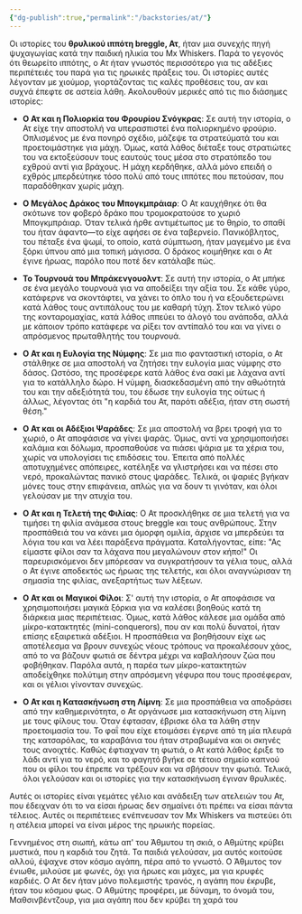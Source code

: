 ```yaml
---
{"dg-publish":true,"permalink":"/backstories/at/"}
---
```




Οι ιστορίες του **θρυλικού ιππότη breggle, Ατ**, ήταν μια συνεχής πηγή ψυχαγωγίας κατά την παιδική ηλικία του Mx Whiskers. Παρά το γεγονός ότι θεωρείτο ιππότης, ο Ατ ήταν γνωστός περισσότερο για τις αδέξιες περιπέτειές του παρά για τις ηρωικές πράξεις του. Οι ιστορίες αυτές λέγονταν με χιούμορ, γιορτάζοντας τις καλές προθέσεις του, αν και συχνά έπεφτε σε αστεία λάθη. Ακολουθούν μερικές από τις πιο διάσημες ιστορίες:

- **Ο Ατ και η Πολιορκία του Φρουρίου Σνόγκρας**: Σε αυτή την ιστορία, ο Ατ είχε την αποστολή να υπερασπιστεί ένα πολιορκημένο φρούριο. Οπλισμένος με ένα πονηρό σχέδιο, μάζεψε τα στρατεύματά του και προετοιμάστηκε για μάχη. Όμως, κατά λάθος διέταξε τους στρατιώτες του να εκτοξεύσουν τους εαυτούς τους μέσα στο στρατόπεδο του εχθρού αντί για βράχους. Η μάχη κερδήθηκε, αλλά μόνο επειδή ο εχθρός μπερδεύτηκε τόσο πολύ από τους ιππότες που πετούσαν, που παραδόθηκαν χωρίς μάχη.
    
- **Ο Μεγάλος Δράκος του Μπογκμπράιαρ**: Ο Ατ καυχήθηκε ότι θα σκότωνε τον φοβερό δράκο που τρομοκρατούσε το χωριό Μπογκμπράιαρ. Όταν τελικά ήρθε αντιμέτωπος με το θηρίο, το σπαθί του ήταν άφαντο—το είχε αφήσει σε ένα ταβερνείο. Πανικόβλητος, του πέταξε ένα ψωμί, το οποίο, κατά σύμπτωση, ήταν μαγεμένο με ένα ξόρκι ύπνου από μια τοπική μάγισσα. Ο δράκος κοιμήθηκε και ο Ατ έγινε ήρωας, παρόλο που ποτέ δεν κατάλαβε πώς.
    
- **Το Τουρνουά του Μπράκενγουολντ**: Σε αυτή την ιστορία, ο Ατ μπήκε σε ένα μεγάλο τουρνουά για να αποδείξει την αξία του. Σε κάθε γύρο, κατάφερνε να σκοντάφτει, να χάνει το όπλο του ή να εξουδετερώνει κατά λάθος τους αντιπάλους του με καθαρή τύχη. Στον τελικό γύρο της κονταρομαχίας, κατά λάθος ιππεύει το άλογό του ανάποδα, αλλά με κάποιον τρόπο κατάφερε να ρίξει τον αντίπαλό του και να γίνει ο απρόσμενος πρωταθλητής του τουρνουά.
    
- **Ο Ατ και η Ευλογία της Νύμφης**: Σε μια πιο φανταστική ιστορία, ο Ατ στάλθηκε σε μια αποστολή να ζητήσει την ευλογία μιας νύμφης στο δάσος. Ωστόσο, της προσέφερε κατά λάθος ένα σακί με λάχανα αντί για το κατάλληλο δώρο. Η νύμφη, διασκεδασμένη από την αθωότητά του και την αδεξιότητά του, του έδωσε την ευλογία της ούτως ή άλλως, λέγοντας ότι "η καρδιά του Ατ, παρότι αδέξια, ήταν στη σωστή θέση."

- **Ο Ατ και οι Αδέξιοι Ψαράδες**: Σε μια αποστολή να βρει τροφή για το χωριό, ο Ατ αποφάσισε να γίνει ψαράς. Όμως, αντί να χρησιμοποιήσει καλάμια και δόλωμα, προσπαθούσε να πιάσει ψάρια με τα χέρια του, χωρίς να υπολογίσει τις επιδόσεις του. Έπειτα από πολλές αποτυχημένες απόπειρες, κατέληξε να γλιστρήσει και να πέσει στο νερό, προκαλώντας πανικό στους ψαράδες. Τελικά, οι ψαριές βγήκαν μόνες τους στην επιφάνεια, απλώς για να δουν τι γινόταν, και όλοι γελούσαν με την ατυχία του.
    
- **Ο Ατ και η Τελετή της Φιλίας**: Ο Ατ προσκλήθηκε σε μια τελετή για να τιμήσει τη φιλία ανάμεσα στους breggle και τους ανθρώπους. Στην προσπάθειά του να κάνει μια όμορφη ομιλία, άρχισε να μπερδεύει τα λόγια του και να λέει παράξενα πράγματα. Καταλήγοντας, είπε: "Ας είμαστε φίλοι σαν τα λάχανα που μεγαλώνουν στον κήπο!" Οι παρευρισκόμενοι δεν μπόρεσαν να συγκρατήσουν τα γέλια τους, αλλά ο Ατ έγινε αποδεκτός ως ήρωας της τελετής, και όλοι αναγνώρισαν τη σημασία της φιλίας, ανεξαρτήτως των λέξεων.
    
- **Ο Ατ και οι Μαγικοί Φίλοι**: Σ' αυτή την ιστορία, ο Ατ αποφάσισε να χρησιμοποιήσει μαγικά ξόρκια για να καλέσει βοηθούς κατά τη διάρκεια μιας περιπέτειας. Όμως, κατά λάθος κάλεσε μια ομάδα από μίκρο-κατακτητές (mini-conquerors), που αν και πολύ δυνατοί, ήταν επίσης εξαιρετικά αδέξιοι. Η προσπάθεια να βοηθήσουν είχε ως αποτέλεσμα να βρουν συνεχώς νέους τρόπους να προκαλέσουν χάος, από το να βάζουν φωτιά σε δέντρα μέχρι να καβαλήσουν ζώα που φοβήθηκαν. Παρόλα αυτά, η παρέα των μίκρο-κατακτητών αποδείχθηκε πολύτιμη στην απρόσμενη γέφυρα που τους προσέφεραν, και οι γέλιοι γίνονταν συνεχώς.
    
- **Ο Ατ και η Κατασκήνωση στη Λίμνη**: Σε μια προσπάθεια να αποδράσει από την καθημερινότητα, ο Ατ οργάνωσε μια κατασκήνωση στη λίμνη με τους φίλους του. Όταν έφτασαν, έβρισκε όλα τα λάθη στην προετοιμασία του. Το φαΐ που είχε ετοιμάσει έγερνε από τη μία πλευρά της κατσαρόλας, τα καραβάνια του ήταν στραβωμένα και οι σκηνές τους ανοιχτές. Καθώς έφτιαχναν τη φωτιά, ο Ατ κατά λάθος έριξε το λάδι αντί για το νερό, και το φαγητό βγήκε σε τέτοιο σημείο καπνού που οι φίλοι του έπρεπε να τρέξουν και να σβήσουν την φωτιά. Τελικά, όλοι γελούσαν και οι ιστορίες για την κατασκήνωση έγιναν θρυλικές.


Αυτές οι ιστορίες είναι γεμάτες γέλιο και ανάδειξη των ατελειών του Ατ, που έδειχναν ότι το να είσαι ήρωας δεν σημαίνει ότι πρέπει να είσαι πάντα τέλειος. Αυτές οι περιπέτειες ενέπνευσαν τον Mx Whiskers να πιστεύει ότι η ατέλεια μπορεί να είναι μέρος της ηρωικής πορείας.


Γεννημένος στη σιωπή, κάτω απ' του Άθμυτου τη σκιά, ο Αθμύτης κρύβει μυστικά, που η καρδιά του ζητά. Τα παιδιά γελούσαν, μα αυτός κοιτούσε αλλού, έψαχνε στον κόσμο αγάπη, πέρα από το γνωστό. Ο Άθμυτος τον ένιωθε, μιλούσε με φωνές, όχι για ήρωες και μάχες, μα για κρυφές καρδιές. Ο Ατ δεν ήταν μόνο πολεμιστής τρανός, η αγάπη που έκρυβε, ήταν του κόσμου φως. Ο Αθμύτης προφέρει, με δύναμη, το όνομά του, Μαθσινβέντζουρ, για μια αγάπη που δεν κρύβει τη χαρά του